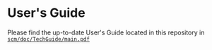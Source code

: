 # User's Guide

Please find the up-to-date User's Guide located in this repository in [`scm/doc/TechGuide/main.pdf`](https://github.com/NCAR/ccpp-scm/blob/main/scm/doc/TechGuide/main.pdf)